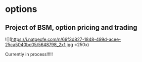 # options

## Project of BSM, option pricing and trading



![](https://i.natgeofe.com/n/69f3d827-1848-499d-acee-25ca5040bc05/5648798_2x1.jpg =250x)


Currently in process!!!!!
